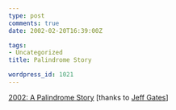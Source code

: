 ```yaml
---
type: post
comments: true
date: 2002-02-20T16:39:00Z

tags:
- Uncategorized
title: Palindrome Story

wordpress_id: 1021
---
```


[2002: A Palindrome Story](http://www.spinelessbooks.com/2002/palindrome/index.html) [thanks to [Jeff Gates](http://www.life.outtacontext.com/life/index.html)]
